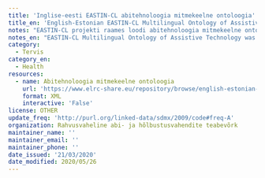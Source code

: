 ```yaml
---
title: 'Inglise-eesti EASTIN-CL abitehnoloogia mitmekeelne ontoloogia'
title_en: 'English-Estonian EASTIN-CL Multilingual Ontology of Assistive Technology'
notes: "EASTIN-CL projekti raames loodi abitehnoloogia mitmekeelne ontoloogia, mille eesmärk on keeletehnoloogiate rakendamine abitehnoloogiate portaalis http://www.eastin.eu, et seda täiustada ja muuta eri keeltes inimestele kättesaadavamaks.\r\n\r\nMitmekeelse ontoloogia põhjal loodi päringutööriist, mis võimaldab portaali kasutajatel tippida otsingusõnad, mis seejärel kaardistatakse abiseadmed tooteklassidesse.\r\n\r\nTerminoloogiaressurss loodi, valides kõigepealt baasterminoloogia inglise keeles, seejärel tõlkides need eesti keelde."
notes_en: "EASTIN-CL Multilingual Ontology of Assistive Technology was created within the EASTIN-CL project aimed at applying language technologies to portal of assistive technologies http://www.eastin.eu to enhance it and make it more accessible for people in different languages.\r\n\r\nBased on Multilingual Ontology a query tool was built allowing users of the portal to type the lookup words which are then mapped to assistive device product classes.\r\n\r\nThe terminology resource was created by first selecting base terminology in English, then having domain experts translate it."
category:
  - Tervis
category_en:
  - Health
resources:
  - name: Abitehnoloogia mitmekeelne ontoloogia
    url: 'https://www.elrc-share.eu/repository/browse/english-estonian-eastin-cl-multilingual-ontology-of-assistive-technology-processed/65cbed246d1b11e7b7d400155d026706e512a5e350c24416af2ab0e7095c14b4/'
    format: XML
    interactive: 'False'
license: OTHER
update_freq: 'http://purl.org/linked-data/sdmx/2009/code#freq-A'
organization: Rahvusvaheline abi- ja hõlbustusvahendite teabevõrk
maintainer_name: ''
maintainer_email: ''
maintainer_phone: ''
date_issued: '21/03/2020'
date_modified: 2020/05/26
---
```

